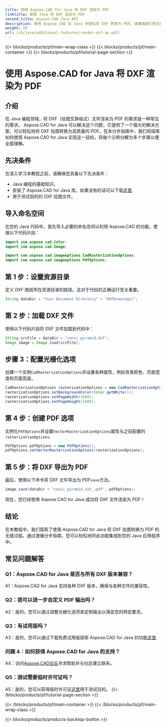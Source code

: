 ```yaml
---
title: 使用 Aspose.CAD for Java 将 DXF 渲染为 PDF
linktitle: 使用 Java 将 DXF 渲染为 PDF
second_title: Aspose.CAD Java API
description: 使用 Aspose.CAD 在 Java 中轻松将 DXF 转换为 PDF。请遵循我们的无缝渲染分步指南。
weight: 19
url: /zh/java/additional-features/render-dxf-as-pdf/
---
```


{{< blocks/products/pf/main-wrap-class >}}
{{< blocks/products/pf/main-container >}}
{{< blocks/products/pf/tutorial-page-section >}}

# 使用 Aspose.CAD for Java 将 DXF 渲染为 PDF

## 介绍

在 Java 编程领域，将 DXF（绘图交换格式）文件渲染为 PDF 的需求是一种常见的需求。 Aspose.CAD for Java 可以解决这个问题，它提供了一个强大的解决方案，可以轻松地将 DXF 绘图转换为高质量的 PDF。在本分步指南中，我们将探索如何使用 Aspose.CAD for Java 实现这一目标，将每个示例分解为多个步骤以便全面理解。

## 先决条件

在深入学习本教程之前，请确保您具备以下先决条件：

- Java 编程的基础知识。
- 安装了 Aspose.CAD for Java 库。如果没有的话可以下载[这里](https://releases.aspose.com/cad/java/).
- 用于测试目的的 DXF 绘图文件。

## 导入命名空间

在您的 Java 代码中，首先导入必要的命名空间以利用 Aspose.CAD 的功能。使用以下代码片段：

```java
import com.aspose.cad.Color;
import com.aspose.cad.Image;

import com.aspose.cad.imageoptions.CadRasterizationOptions;
import com.aspose.cad.imageoptions.PdfOptions;
```

## 第 1 步：设置资源目录

定义 DXF 图纸所在资源目录的路径。这对于代码的正确运行至关重要。 

```java
String dataDir = "Your Document Directory" + "DXFDrawings/";
```

## 第 2 步：加载 DXF 文件

使用以下代码片段将 DXF 文件加载到代码中：

```java
String srcFile = dataDir + "conic_pyramid.dxf";
Image image = Image.load(srcFile);
```

## 步骤 3：配置光栅化选项

创建一个实例`CadRasterizationOptions`并设置各种属性，例如背景颜色、页面宽度和页面高度。

```java
CadRasterizationOptions rasterizationOptions = new CadRasterizationOptions();
rasterizationOptions.setBackgroundColor(Color.getWhite());
rasterizationOptions.setPageWidth(1600);
rasterizationOptions.setPageHeight(1600);
```

## 第 4 步：创建 PDF 选项

实例化`PdfOptions`并设置`VectorRasterizationOptions`属性与之前配置的`rasterizationOptions`.

```java
PdfOptions pdfOptions = new PdfOptions();
pdfOptions.setVectorRasterizationOptions(rasterizationOptions);
```

## 第 5 步：将 DXF 导出为 PDF

最后，使用以下命令将 DXF 文件导出为 PDF`save`方法。

```java
image.save(dataDir + "conic_pyramid_out_.pdf", pdfOptions);
```

现在，您已经使用 Aspose.CAD for Java 成功将 DXF 文件渲染为 PDF！

## 结论

在本教程中，我们探索了使用 Aspose.CAD for Java 将 DXF 绘图转换为 PDF 的无缝过程。通过遵循分步指南，您可以轻松地将此功能集成到您的 Java 应用程序中。

## 常见问题解答

### Q1：Aspose.CAD for Java 是否与所有 DXF 版本兼容？

A1：Aspose.CAD for Java 支持各种 DXF 版本，确保与各种文件的兼容性。

### Q2：我可以进一步自定义 PDF 输出吗？

A2：是的，您可以通过调整光栅化选项来定制输出以满足您的特定要求。

### Q3：有试用版吗？

 A3：是的，您可以通过下载免费试用版探索 Aspose.CAD for Java 的功能[这里](https://releases.aspose.com/).

### 问题 4：如何获得 Aspose.CAD for Java 的支持？

 A4：访问[Aspose.CAD论坛](https://forum.aspose.com/c/cad/19)寻求帮助并与社区建立联系。

### Q5：测试需要临时许可证吗？

 A5：是的，您可以获得临时许可证[这里](https://purchase.aspose.com/temporary-license/)用于测试目的。
{{< /blocks/products/pf/tutorial-page-section >}}

{{< /blocks/products/pf/main-container >}}
{{< /blocks/products/pf/main-wrap-class >}}

{{< blocks/products/products-backtop-button >}}
